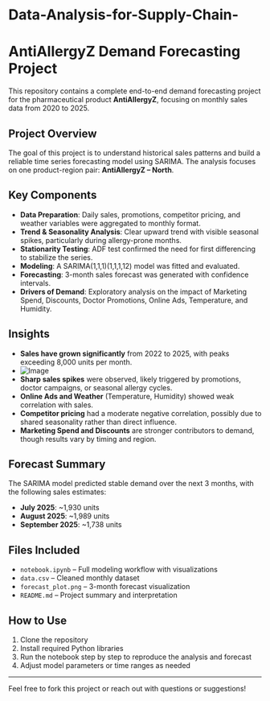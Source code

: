 # Data-Analysis-for-Supply-Chain-

# AntiAllergyZ Demand Forecasting Project

This repository contains a complete end-to-end demand forecasting project for the pharmaceutical product **AntiAllergyZ**, focusing on monthly sales data from 2020 to 2025.

##  Project Overview

The goal of this project is to understand historical sales patterns and build a reliable time series forecasting model using SARIMA. The analysis focuses on one product-region pair: **AntiAllergyZ – North**.

##  Key Components

- **Data Preparation**: Daily sales, promotions, competitor pricing, and weather variables were aggregated to monthly format.
- **Trend & Seasonality Analysis**: Clear upward trend with visible seasonal spikes, particularly during allergy-prone months.
- **Stationarity Testing**: ADF test confirmed the need for first differencing to stabilize the series.
- **Modeling**: A SARIMA(1,1,1)(1,1,1,12) model was fitted and evaluated.
- **Forecasting**: 3-month sales forecast was generated with confidence intervals.
- **Drivers of Demand**: Exploratory analysis on the impact of Marketing Spend, Discounts, Doctor Promotions, Online Ads, Temperature, and Humidity.

##  Insights

- **Sales have grown significantly** from 2022 to 2025, with peaks exceeding 8,000 units per month.
- ![Image](https://github.com/user-attachments/assets/d37379ac-8f15-41f7-b7b8-9fcf76a9774f)
- **Sharp sales spikes** were observed, likely triggered by promotions, doctor campaigns, or seasonal allergy cycles.
- **Online Ads and Weather** (Temperature, Humidity) showed weak correlation with sales.
- **Competitor pricing** had a moderate negative correlation, possibly due to shared seasonality rather than direct influence.
- **Marketing Spend and Discounts** are stronger contributors to demand, though results vary by timing and region.

##  Forecast Summary

The SARIMA model predicted stable demand over the next 3 months, with the following sales estimates:

- **July 2025**: ~1,930 units  
- **August 2025**: ~1,989 units  
- **September 2025**: ~1,738 units  

##  Files Included

- `notebook.ipynb` – Full modeling workflow with visualizations
- `data.csv` – Cleaned monthly dataset
- `forecast_plot.png` – 3-month forecast visualization
- `README.md` – Project summary and interpretation

##  How to Use

1. Clone the repository  
2. Install required Python libraries  
3. Run the notebook step by step to reproduce the analysis and forecast  
4. Adjust model parameters or time ranges as needed

---

Feel free to fork this project or reach out with questions or suggestions!

